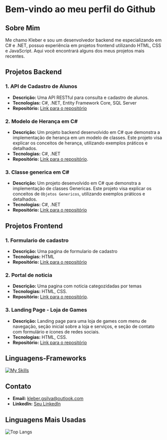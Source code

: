 # Bem-vindo ao meu perfil do Github

## Sobre Mim
Me chamo Kleber e sou um desenvolvedor backend me especializando em C# e .NET, possuo experiência em projetos frontend utilizando HTML, CSS e JavaScript. Aqui você encontrará alguns dos meus projetos mais recentes.

## Projetos Backend

### 1. API de Cadastro de Alunos
- **Descrição:** Uma API RESTful para consulta e cadastro de alunos.
- **Tecnologias:** C#, .NET, Entity Framework Core, SQL Server
- **Repositório:** [Link para o repositório](https://github.com/Kleberzito/ApiCrud)

### 2. Modelo de Herança em C#
- **Descrição:** Um projeto backend desenvolvido em C# que demonstra a implementação de herança em um modelo de classes. Este projeto visa explicar os conceitos de herança, utilizando exemplos práticos e detalhados.
- **Tecnologias:** C#, .NET
- **Repositório:** [Link para o repositório](https://github.com/Kleberzito/EstudosHerancaNinja).

### 3. Classe generica em C#
- **Descrição:** Um projeto  desenvolvido em C# que demonstra a implementação de classes Genericas. Este projeto visa explicar os conceitos de `Objetos Genericos`, utilizando exemplos práticos e detalhados.
- **Tecnologias:** C#, .NET
- **Repositório:** [Link para o repositório](https://github.com/Kleberzito/EstudosGenericoNinja)

## Projetos Frontend

### 1. Formulario de cadastro
- **Descrição:** Uma pagina de formulario de cadastro
- **Tecnologias:** HTML
- **Repositório:** [Link para o repositório](https://github.com/Kleberzito/curso_ebac_frontend_html)

### 2. Portal de noticia
- **Descrição:** Uma pagina com noticia categozidadas por temas
- **Tecnologias:** HTML, CSS.
- **Repositório:** [Link para o repositório](https://github.com/Kleberzito/curso_ebac_frontend_css).

### 3. Landing Page - Loja de Games
- **Descrição:** Landing page para uma loja de games com menu de navegação, seção inicial sobre a loja e serviços, e seção de contato com formulário e ícones de redes sociais.
- **Tecnologias:** HTML, CSS.
- **Repositório:** [Link para o repositório](https://github.com/Kleberzito/GameShop)

## Linguagens-Frameworks

[![My Skills](https://skillicons.dev/icons?i=cs,dotnet,html,css,js)](https://skillicons.dev)

## Contato
- **Email:** kleber.gsilva@outlook.com
- **LinkedIn:** [Seu LinkedIn](https://www.linkedin.com/in/kleber-gomes-73892b28/)
  
## Linguagens Mais Usadas

![Top Langs](https://github-readme-stats.vercel.app/api/top-langs/?username=Kleberzito&layout=compact)
